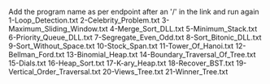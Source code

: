 Add the program name as per endpoint after an '/' in the link and run again
1-Loop_Detection.txt
2-Celebrity_Problem.txt
3-Maximum_Sliding_Window.txt
4-Merge_Sort_DLL.txt
5-Minimum_Stack.txt
6-Priority_Queue_DLL.txt
7-Segregate_Even_Odd.txt
8-Sort_Bitonic_DLL.txt
9-Sort_Without_Space.txt
10-Stock_Span.txt
11-Tower_Of_Hanoi.txt
12-Bellman_Ford.txt
13-Binomial_Heap.txt
14-Boundary_Traversal_Of_Tree.txt
15-Dials.txt
16-Heap_Sort.txt
17-K-ary_Heap.txt
18-Recover_BST.txt
19-Vertical_Order_Traversal.txt
20-Views_Tree.txt
21-Winner_Tree.txt


